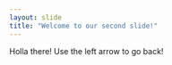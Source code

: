 ```yaml
---
layout: slide
title: "Welcome to our second slide!"
---
```


Holla there!
Use the left arrow to go back!